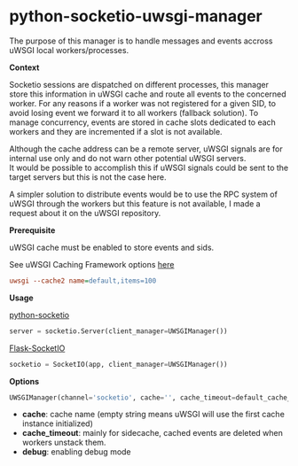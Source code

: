 # python-socketio-uwsgi-manager
The purpose of this manager is to handle messages and events accross uWSGI local workers/processes.

**Context**

Socketio sessions are dispatched on different processes, this manager store this information in uWSGI cache and route all events to the concerned worker.
For any reasons if a worker was not registered for a given SID, to avoid losing event we forward it to all workers (fallback solution).
To manage concurrency, events are stored in cache slots dedicated to each workers and they are incremented if a slot is not available.

Although the cache address can be a remote server, uWSGI signals are for internal use only and do not warn other potential uWSGI servers.  
It would be possible to accomplish this if uWSGI signals could be sent to the target servers but this is not the case here.

A simpler solution to distribute events would be to use the RPC system of uWSGI through the workers but this feature is not available, I made a request about it on the uWSGI repository.

**Prerequisite**

uWSGI cache must be enabled to store events and sids.

See uWSGI Caching Framework options [here](https://uwsgi-docs.readthedocs.io/en/latest/Caching.html)
```ini
uwsgi --cache2 name=default,items=100
```

**Usage**

[python-socketio](https://github.com/miguelgrinberg/python-socketio)
```python
server = socketio.Server(client_manager=UWSGIManager())
```

[Flask-SocketIO](https://github.com/miguelgrinberg/Flask-SocketIO)
```python
socketio = SocketIO(app, client_manager=UWSGIManager())
```

**Options**
```python
UWSGIManager(channel='socketio', cache='', cache_timeout=default_cache_timeout, debug=False)
```
  * **cache**: cache name (empty string means uWSGI will use the first cache instance initialized)
  * **cache_timeout**: mainly for sidecache, cached events are deleted when workers unstack them.
  * **debug**: enabling debug mode
